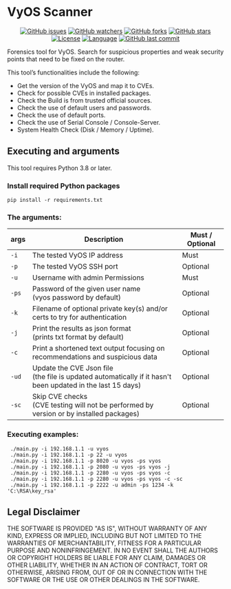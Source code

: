 # VyOS Scanner

<div align="center">
  
[![GitHub issues](https://img.shields.io/bitbucket/issues/danielcshn/vyos-scanner?style=for-the-badge)](https://github.com/danielcshn/vyos-scanner/issues)
[![GitHub watchers](https://img.shields.io/github/watchers/danielcshn/vyos-scanner?style=for-the-badge)](https://github.com/danielcshn/vyos-scanner/watchers)
[![GitHub forks](https://img.shields.io/github/forks/danielcshn/vyos-scanner?style=for-the-badge)](https://github.com/danielcshn/vyos-scanner/fork)
[![GitHub stars](https://img.shields.io/github/stars/danielcshn/vyos-scanner?style=for-the-badge)](https://github.com/danielcshn/vyos-scanner/stargazers)
[![License](https://img.shields.io/github/license/danielcshn/vyos-scanner?style=for-the-badge)](https://github.com/danielcshn/vyos-scanner/blob/main/LICENSE)
[![Language](https://img.shields.io/github/languages/top/danielcshn/vyos-scanner?style=for-the-badge)](https://github.com/danielcshn/vyos-scanner/search?l=python)
[![GitHub last commit](https://img.shields.io/github/last-commit/danielcshn/vyos-scanner?style=for-the-badge)](https://github.com/danielcshn/vyos-scanner/commits/main)

</div>

Forensics tool for VyOS. Search for suspicious properties and weak security points that need to be fixed on the router.

This tool’s functionalities include the following: 
- Get the version of the VyOS and map it to CVEs.
- Check for possible CVEs in installed packages.
- Check the Build is from trusted official sources.
- Check the use of default users and passwords.
- Check the use of default ports.
- Check the use of Serial Console / Console-Server.
- System Health Check (Disk / Memory / Uptime).

## Executing and arguments

This tool requires Python 3.8 or later. 

### Install required Python packages
`pip install -r requirements.txt`

### The arguments:
 **args**  | **Description**                                                                                                | **Must / Optional**
-----------| ---------------------------------------------------------------------------------------------------------------| -------------------
`-i`       | The tested VyOS IP address                                                                                     | Must
`-p`       | The tested VyOS SSH port                                                                                       | Optional
`-u`       | Username with admin Permissions                                                                                | Must
`-ps`      | Password of the given user name <br>(vyos password by default)                                                 | Optional
`-k`       | Filename of optional private key(s) and/or certs to try for authentication                                     | Optional
`-j`       | Print the results as json format <br>(prints txt format by default)                                            | Optional
`-c`       | Print a shortened text output focusing on recommendations and suspicious data                                  | Optional
`-ud`      | Update the CVE Json file <br>(the file is updated automatically if it hasn't been updated in the last 15 days) | Optional
`-sc`      | Skip CVE checks <br>(CVE testing will not be performed by version or by installed packages)                    | Optional

### Executing examples:
	 ./main.py -i 192.168.1.1 -u vyos
	 ./main.py -i 192.168.1.1 -p 22 -u vyos
	 ./main.py -i 192.168.1.1 -p 8020 -u vyos -ps vyos
	 ./main.py -i 192.168.1.1 -p 2080 -u vyos -ps vyos -j
	 ./main.py -i 192.168.1.1 -p 2280 -u vyos -ps vyos -c
	 ./main.py -i 192.168.1.1 -p 2280 -u vyos -ps vyos -c -sc
	 ./main.py -i 192.168.1.1 -p 2222 -u admin -ps 1234 -k 'C:\RSA\key_rsa'

## Legal Disclaimer

THE SOFTWARE IS PROVIDED "AS IS", WITHOUT WARRANTY OF ANY KIND, EXPRESS OR
IMPLIED, INCLUDING BUT NOT LIMITED TO THE WARRANTIES OF MERCHANTABILITY,
FITNESS FOR A PARTICULAR PURPOSE AND NONINFRINGEMENT. IN NO EVENT SHALL THE
AUTHORS OR COPYRIGHT HOLDERS BE LIABLE FOR ANY CLAIM, DAMAGES OR OTHER
LIABILITY, WHETHER IN AN ACTION OF CONTRACT, TORT OR OTHERWISE, ARISING FROM,
OUT OF OR IN CONNECTION WITH THE SOFTWARE OR THE USE OR OTHER DEALINGS IN THE SOFTWARE.